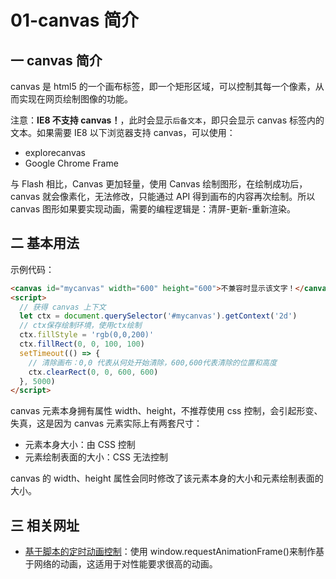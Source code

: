 # 01-canvas 简介

## 一 canvas 简介

canvas 是 html5 的一个画布标签，即一个矩形区域，可以控制其每一个像素，从而实现在网页绘制图像的功能。

注意：**IE8 不支持 canvas！**，此时会显示`后备文本`，即只会显示 canvas 标签内的文本。如果需要 IE8 以下浏览器支持 canvas，可以使用：

- explorecanvas
- Google Chrome Frame

与 Flash 相比，Canvas 更加轻量，使用 Canvas 绘制图形，在绘制成功后，canvas 就会像素化，无法修改，只能通过 API 得到画布的内容再次绘制。所以 canvas 图形如果要实现动画，需要的编程逻辑是：清屏-更新-重新渲染。

## 二 基本用法

示例代码：

```html
<canvas id="mycanvas" width="600" height="600">不兼容时显示该文字！</canvas>
<script>
  // 获得 canvas 上下文
  let ctx = document.querySelector('#mycanvas').getContext('2d')
  // ctx保存绘制环境，使用ctx绘制
  ctx.fillStyle = 'rgb(0,0,200)'
  ctx.fillRect(0, 0, 100, 100)
  setTimeout(() => {
    // 清除画布：0,0 代表从何处开始清除，600,600代表清除的位置和高度
    ctx.clearRect(0, 0, 600, 600)
  }, 5000)
</script>
```

canvas 元素本身拥有属性 width、height，不推荐使用 css 控制，会引起形变、失真，这是因为 canvas 元素实际上有两套尺寸：

- 元素本身大小：由 CSS 控制
- 元素绘制表面的大小：CSS 无法控制

canvas 的 width、height 属性会同时修改了该元素本身的大小和元素绘制表面的大小。

## 三 相关网址

- [基于脚本的定时动画控制](https://www.w3.org/TR/animation-timing/)：使用 window.requestAnimationFrame()来制作基于网络的动画，这适用于对性能要求很高的动画。
